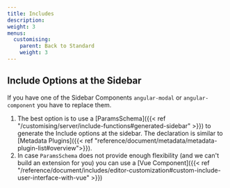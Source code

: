 ```yaml
---
title: Includes
description:
weight: 3
menus:
  customising:
    parent: Back to Standard
    weight: 3
---
```


## Include Options at the Sidebar

If you have one of the Sidebar Components `angular-modal` or `angular-component` you have to replace them.

1) The best option is to use a [ParamsSchema]({{< ref "/customising/server/include-functions#generated-sidebar" >}}) to generate the Include options at the sidebar. The declaration is similar to [Metadata Plugins]({{< ref "reference/document/metadata/metadata-plugin-list#overview">}}).
2) In case `ParamsSchema` does not provide enough flexibility (and we can't build an extension for you) you can use a [Vue Component]({{< ref "/reference/document/includes/editor-customization#custom-include-user-interface-with-vue" >}})
